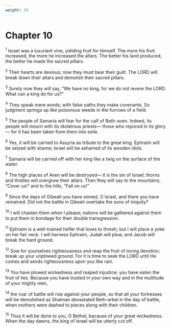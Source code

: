 ```yaml
---
weight: 10
---
```


# Chapter 10

<sup>1</sup> Israel was a luxuriant vine, yielding fruit for himself. The more his fruit increased, the more he increased the altars. The better his land produced, the better he made the sacred pillars. 

<sup>2</sup> Their hearts are devious; now they must bear their guilt. The LORD will break down their altars and demolish their sacred pillars. 

<sup>3</sup> Surely now they will say, “We have no king, for we do not revere the LORD. What can a king do for us?” 

<sup>4</sup> They speak mere words; with false oaths they make covenants. So judgment springs up like poisonous weeds in the furrows of a field. 

<sup>5</sup> The people of Samaria will fear for the calf of Beth-aven. Indeed, its people will mourn with its idolatrous priests— those who rejoiced in its glory— for it has been taken from them into exile. 

<sup>6</sup> Yes, it will be carried to Assyria as tribute to the great king. Ephraim will be seized with shame; Israel will be ashamed of its wooden idols. 

<sup>7</sup> Samaria will be carried off with her king like a twig on the surface of the water. 

<sup>8</sup> The high places of Aven will be destroyed— it is the sin of Israel; thorns and thistles will overgrow their altars. Then they will say to the mountains, “Cover us!” and to the hills, “Fall on us!” 

<sup>9</sup> Since the days of Gibeah you have sinned, O Israel, and there you have remained. Did not the battle in Gibeah overtake the sons of iniquity? 

<sup>10</sup> I will chasten them when I please; nations will be gathered against them to put them in bondage for their double transgression. 

<sup>11</sup> Ephraim is a well-trained heifer that loves to thresh; but I will place a yoke on her fair neck. I will harness Ephraim, Judah will plow, and Jacob will break the hard ground. 

<sup>12</sup> Sow for yourselves righteousness and reap the fruit of loving devotion; break up your unplowed ground. For it is time to seek the LORD until He comes and sends righteousness upon you like rain. 

<sup>13</sup> You have plowed wickedness and reaped injustice; you have eaten the fruit of lies. Because you have trusted in your own way and in the multitude of your mighty men, 

<sup>14</sup> the roar of battle will rise against your people, so that all your fortresses will be demolished as Shalman devastated Beth-arbel in the day of battle, when mothers were dashed to pieces along with their children. 

<sup>15</sup> Thus it will be done to you, O Bethel, because of your great wickedness. When the day dawns, the king of Israel will be utterly cut off. 


